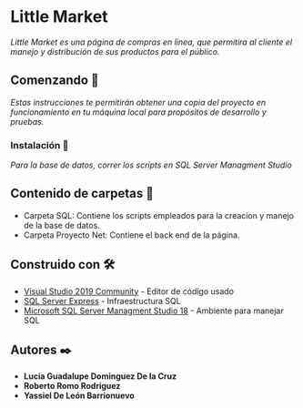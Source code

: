 # Little Market

_Little Market es una página de compras en linea, que permitira al cliente el manejo y distribución de sus productos para el público._

## Comenzando 🚀

_Estas instrucciones te permitirán obtener una copia del proyecto en funcionamiento en tu máquina local para propósitos de desarrollo y pruebas._

### Instalación 🔧

_Para la base de datos, correr los scripts en SQL Server Managment Studio_

## Contenido de carpetas 📁
* Carpeta SQL: Contiene los scripts empleados para la creacion y manejo de la base de datos.
* Carpeta Proyecto Net: Contiene el back end de la página.

## Construido con 🛠️

* [Visual Studio 2019 Community](https://visualstudio.microsoft.com/es/) - Editor de código usado
* [SQL Server Express](https://www.microsoft.com/es-mx/sql-server/sql-server-downloads) - Infraestructura SQL
* [Microsoft SQL Server Managment Studio 18](https://docs.microsoft.com/en-us/sql/ssms/download-sql-server-management-studio-ssms?view=sql-server-ver15) - Ambiente para manejar SQL


## Autores ✒️

* **Lucia Guadalupe Dominguez De la Cruz** 
* **Roberto Romo Rodriguez**
* **Yassiel De León Barrionuevo**
